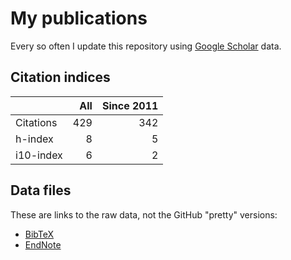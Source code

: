 # My publications

Every so often I update this repository using [Google Scholar][1] data.

## Citation indices

|   | All | Since 2011 |
|---|----:|-----------:|
| Citations | 429 | 342 |
| h-index | 8 | 5 |
| i10-index | 6 | 2 |

## Data files

These are links to the raw data, not the GitHub "pretty" versions:

* [BibTeX][2]
* [EndNote][3]

[1]: http://scholar.google.co.uk/citations?user=lIcRrmQAAAAJ&hl=en
[2]: https://raw.githubusercontent.com/hainesr/publications/master/RobertHaines.bib
[3]: https://raw.githubusercontent.com/hainesr/publications/master/RobertHaines.enw
